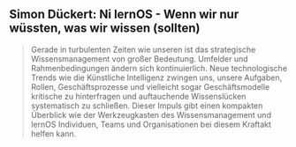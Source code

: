 ## Simon Dückert: Ni lernOS - Wenn wir nur wüssten, was wir wissen (sollten)

> Gerade in turbulenten Zeiten wie unseren ist das strategische Wissensmanagement von großer Bedeutung. Umfelder und Rahmenbedingungen ändern sich kontinuierlich. Neue technologische Trends wie die Künstliche Intelligenz zwingen uns, unsere Aufgaben, Rollen, Geschäftsprozesse und vielleicht sogar Geschäftsmodelle kritische zu hinterfragen und auftauchende Wissenslücken systematisch zu schließen. Dieser Impuls gibt einen kompakten Überblick wie der Werkzeugkasten des Wissensmanagement und lernOS Individuen, Teams und Organisationen bei diesem Kraftakt helfen kann.
